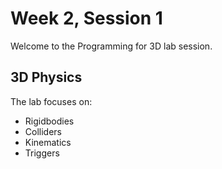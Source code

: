 # Week 2, Session 1

Welcome to the Programming for 3D lab session.

## 3D Physics

The lab focuses on:

+ Rigidbodies
+ Colliders
+ Kinematics
+ Triggers
